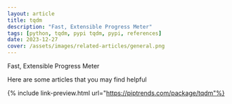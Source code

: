 ```yaml
---
layout: article
title: tqdm
description: "Fast, Extensible Progress Meter"
tags: [python, tqdm, pypi tqdm, pypi, references]
date: 2023-12-27
cover: /assets/images/related-articles/general.png
---
```


Fast, Extensible Progress Meter

Here are some articles that you may find helpful

{% include link-preview.html url="https://piptrends.com/package/tqdm"%}
